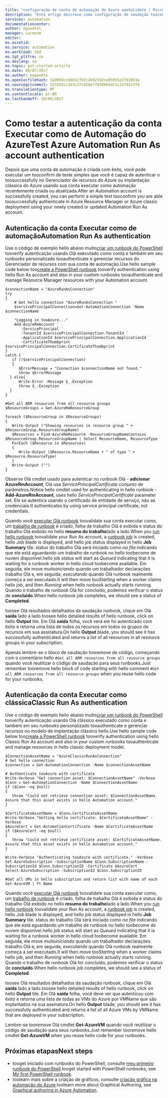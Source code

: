 ```yaml
---
title: "configuração de conta de automação do Azure aaaValidate | Microsoft Docs"
description: "Este artigo descreve como configuração de saudação tooconfirm de sua conta de automação está configurado corretamente."
services: automation
documentationcenter: 
author: mgoedtel
manager: carmonm
editor: 
ms.assetid: 
ms.service: automation
ms.workload: tbd
ms.tgt_pltfrm: na
ms.devlang: na
ms.topic: get-started-article
ms.date: 08/07/2017
ms.author: magoedte
ms.openlocfilehash: 3a990dcc6661cf67c4b62592ce03d55a3791053a
ms.sourcegitcommit: 523283cc1b3c37c428e77850964dc1c33742c5f0
ms.translationtype: MT
ms.contentlocale: pt-BR
ms.lasthandoff: 10/06/2017
---
```

# <a name="test-azure-automation-run-as-account-authentication"></a><span data-ttu-id="916f2-103">Como testar a autenticação da conta Executar como de Automação do Azure</span><span class="sxs-lookup"><span data-stu-id="916f2-103">Test Azure Automation Run As account authentication</span></span>
<span data-ttu-id="916f2-104">Depois que uma conta de automação é criada com êxito, você pode executar um tooconfirm de teste simples que você é capaz de autenticar o toosuccessfully no Gerenciador de recursos do Azure ou implantação clássica do Azure usando sua conta executar como automação recentemente criada ou atualizada.</span><span class="sxs-lookup"><span data-stu-id="916f2-104">After an Automation account is successfully created, you can perform a simple test tooconfirm you are able toosuccessfully authenticate in Azure Resource Manager or Azure classic deployment using your newly created or updated Automation Run As account.</span></span>    

## <a name="automation-run-as-authentication"></a><span data-ttu-id="916f2-105">Autenticação da conta Executar como de automação</span><span class="sxs-lookup"><span data-stu-id="916f2-105">Automation Run As authentication</span></span>
<span data-ttu-id="916f2-106">Use o código de exemplo hello abaixo muito[criar um runbook do PowerShell](automation-creating-importing-runbook.md) tooverify autenticação usando Olá executado como conta e também em seu runbooks personalizado tooauthenticate e gerenciar recursos do Gerenciador de recursos com sua conta de automação.</span><span class="sxs-lookup"><span data-stu-id="916f2-106">Use hello sample code below too[create a PowerShell runbook](automation-creating-importing-runbook.md) tooverify authentication using hello Run As account and also in your custom runbooks tooauthenticate and manage Resource Manager resources with your Automation account.</span></span>   

    $connectionName = "AzureRunAsConnection"
    try
    {
        # Get hello connection "AzureRunAsConnection "
        $servicePrincipalConnection=Get-AutomationConnection -Name $connectionName         

        "Logging in tooAzure..."
        Add-AzureRmAccount `
           -ServicePrincipal `
           -TenantId $servicePrincipalConnection.TenantId `
           -ApplicationId $servicePrincipalConnection.ApplicationId `
           -CertificateThumbprint $servicePrincipalConnection.CertificateThumbprint 
    }
    catch {
       if (!$servicePrincipalConnection)
       {
          $ErrorMessage = "Connection $connectionName not found."
          throw $ErrorMessage
      } else{
          Write-Error -Message $_.Exception
          throw $_.Exception
      }
    }

    #Get all ARM resources from all resource groups
    $ResourceGroups = Get-AzureRmResourceGroup 

    foreach ($ResourceGroup in $ResourceGroups)
    {    
       Write-Output ("Showing resources in resource group " + $ResourceGroup.ResourceGroupName)
       $Resources = Find-AzureRmResource -ResourceGroupNameContains $ResourceGroup.ResourceGroupName | Select ResourceName, ResourceType
       ForEach ($Resource in $Resources)
       {
          Write-Output ($Resource.ResourceName + " of type " +  $Resource.ResourceType)
       }
       Write-Output ("")
    } 

<span data-ttu-id="916f2-107">Observe Olá cmdlet usado para autenticar no runbook Olá - **adicionar AzureRmAccount**, Olá usa *ServicePrincipalCertificate* conjunto de parâmetros.</span><span class="sxs-lookup"><span data-stu-id="916f2-107">Notice hello cmdlet used for authenticating in hello runbook - **Add-AzureRmAccount**, uses hello *ServicePrincipalCertificate* parameter set.</span></span>  <span data-ttu-id="916f2-108">Ele se autentica usando o certificado de entidade de serviço, não as credenciais.</span><span class="sxs-lookup"><span data-stu-id="916f2-108">It authenticates by using service principal certificate, not credentials.</span></span>  

<span data-ttu-id="916f2-109">Quando você [executar Olá runbook](automation-starting-a-runbook.md#starting-a-runbook-with-the-azure-portal) toovalidate sua conta executar como, um [trabalho de runbook](automation-runbook-execution.md) é criado, folha de trabalho Olá é exibida e status do trabalho Olá exibido no hello **resumo do trabalho**lado a lado.</span><span class="sxs-lookup"><span data-stu-id="916f2-109">When you [run hello runbook](automation-starting-a-runbook.md#starting-a-runbook-with-the-azure-portal) toovalidate your Run As account, a [runbook job](automation-runbook-execution.md) is created, hello Job blade is displayed, and hello job status displayed in hello **Job Summary** tile.</span></span> <span data-ttu-id="916f2-110">status do trabalho Olá será iniciado como *na fila* indicando que ele está aguardando um trabalho de runbook no hello toobecome de nuvem disponível.</span><span class="sxs-lookup"><span data-stu-id="916f2-110">hello job status will start as *Queued* indicating that it is waiting for a runbook worker in hello cloud toobecome available.</span></span> <span data-ttu-id="916f2-111">Em seguida, ele move muito*iniciando* quando um trabalhador declarações trabalho Olá e, em seguida, *executando* quando Olá runbook realmente começa a ser executado.</span><span class="sxs-lookup"><span data-stu-id="916f2-111">It will then move too*Starting* when a worker claims hello job, and then *Running* when hello runbook actually starts running.</span></span>  <span data-ttu-id="916f2-112">Quando o trabalho de runbook Olá for concluído, podemos verificar o status de **concluído**.</span><span class="sxs-lookup"><span data-stu-id="916f2-112">When hello runbook job completes, we should see a status of **Completed**.</span></span>

<span data-ttu-id="916f2-113">toosee Olá resultados detalhados da saudação runbook, clique em Olá **saída** lado a lado.</span><span class="sxs-lookup"><span data-stu-id="916f2-113">toosee hello detailed results of hello runbook, click on hello **Output** tile.</span></span>  <span data-ttu-id="916f2-114">Em Olá **saída** folha, você verá ele foi autenticado com êxito e retorna uma lista de todos os recursos em todos os grupos de recursos em sua assinatura.</span><span class="sxs-lookup"><span data-stu-id="916f2-114">On hello **Output** blade, you should see it has successfully authenticated and returns a list of all resources in all resource groups in your subscription.</span></span>  

<span data-ttu-id="916f2-115">Apenas lembre-se o bloco de saudação tooremove de código, começando com o comentário hello `#Get all ARM resources from all resource groups` quando você reutilizar o código de saudação para seus runbooks.</span><span class="sxs-lookup"><span data-stu-id="916f2-115">Just remember tooremove hello block of code starting with hello comment `#Get all ARM resources from all resource groups` when you reuse hello code for your runbooks.</span></span>

## <a name="classic-run-as-authentication"></a><span data-ttu-id="916f2-116">Autenticação da conta Executar como clássica</span><span class="sxs-lookup"><span data-stu-id="916f2-116">Classic Run As authentication</span></span>
<span data-ttu-id="916f2-117">Use o código de exemplo hello abaixo muito[criar um runbook do PowerShell](automation-creating-importing-runbook.md) tooverify autenticação usando Olá clássico executado como conta e também em seu runbooks personalizado tooauthenticate e gerenciar recursos no modelo de implantação clássico hello.</span><span class="sxs-lookup"><span data-stu-id="916f2-117">Use hello sample code below too[create a PowerShell runbook](automation-creating-importing-runbook.md) tooverify authentication using hello Classic Run As account and also in your custom runbooks tooauthenticate and manage resources in hello classic deployment model.</span></span>  

    $ConnectionAssetName = "AzureClassicRunAsConnection"
    # Get hello connection
    $connection = Get-AutomationConnection -Name $connectionAssetName        

    # Authenticate tooAzure with certificate
    Write-Verbose "Get connection asset: $ConnectionAssetName" -Verbose
    $Conn = Get-AutomationConnection -Name $ConnectionAssetName
    if ($Conn -eq $null)
    {
       throw "Could not retrieve connection asset: $ConnectionAssetName. Assure that this asset exists in hello Automation account."
    }

    $CertificateAssetName = $Conn.CertificateAssetName
    Write-Verbose "Getting hello certificate: $CertificateAssetName" -Verbose
    $AzureCert = Get-AutomationCertificate -Name $CertificateAssetName
    if ($AzureCert -eq $null)
    {
       throw "Could not retrieve certificate asset: $CertificateAssetName. Assure that this asset exists in hello Automation account."
    }

    Write-Verbose "Authenticating tooAzure with certificate." -Verbose
    Set-AzureSubscription -SubscriptionName $Conn.SubscriptionName -SubscriptionId $Conn.SubscriptionID -Certificate $AzureCert
    Select-AzureSubscription -SubscriptionId $Conn.SubscriptionID
    
    #Get all VMs in hello subscription and return list with name of each
    Get-AzureVM | ft Name

<span data-ttu-id="916f2-118">Quando você [executar Olá runbook](automation-starting-a-runbook.md#starting-a-runbook-with-the-azure-portal) toovalidate sua conta executar como, um [trabalho de runbook](automation-runbook-execution.md) é criado, folha de trabalho Olá é exibida e status do trabalho Olá exibido no hello **resumo do trabalho**lado a lado.</span><span class="sxs-lookup"><span data-stu-id="916f2-118">When you [run hello runbook](automation-starting-a-runbook.md#starting-a-runbook-with-the-azure-portal) toovalidate your Run As account, a [runbook job](automation-runbook-execution.md) is created, hello Job blade is displayed, and hello job status displayed in hello **Job Summary** tile.</span></span> <span data-ttu-id="916f2-119">status do trabalho Olá será iniciado como *na fila* indicando que ele está aguardando um trabalho de runbook no hello toobecome de nuvem disponível.</span><span class="sxs-lookup"><span data-stu-id="916f2-119">hello job status will start as *Queued* indicating that it is waiting for a runbook worker in hello cloud toobecome available.</span></span> <span data-ttu-id="916f2-120">Em seguida, ele move muito*iniciando* quando um trabalhador declarações trabalho Olá e, em seguida, *executando* quando Olá runbook realmente começa a ser executado.</span><span class="sxs-lookup"><span data-stu-id="916f2-120">It will then move too*Starting* when a worker claims hello job, and then *Running* when hello runbook actually starts running.</span></span>  <span data-ttu-id="916f2-121">Quando o trabalho de runbook Olá for concluído, podemos verificar o status de **concluído**.</span><span class="sxs-lookup"><span data-stu-id="916f2-121">When hello runbook job completes, we should see a status of **Completed**.</span></span>

<span data-ttu-id="916f2-122">toosee Olá resultados detalhados da saudação runbook, clique em Olá **saída** lado a lado.</span><span class="sxs-lookup"><span data-stu-id="916f2-122">toosee hello detailed results of hello runbook, click on hello **Output** tile.</span></span>  <span data-ttu-id="916f2-123">Em Olá **saída** folha, você deve ver que autenticou com êxito e retorna uma lista de todas as VMs do Azure por VMName que são implantados na sua assinatura.</span><span class="sxs-lookup"><span data-stu-id="916f2-123">On hello **Output** blade, you should see it has successfully authenticated and returns a list of all Azure VMs by VMName that are deployed in your subscription.</span></span>  

<span data-ttu-id="916f2-124">Lembre-se tooremove Olá cmdlet **Get-AzureVM** quando você reutilizar o código de saudação para seus runbooks.</span><span class="sxs-lookup"><span data-stu-id="916f2-124">Just remember tooremove hello cmdlet **Get-AzureVM** when you reuse hello code for your runbooks.</span></span>

## <a name="next-steps"></a><span data-ttu-id="916f2-125">Próximas etapas</span><span class="sxs-lookup"><span data-stu-id="916f2-125">Next steps</span></span>
* <span data-ttu-id="916f2-126">tooget iniciado com runbooks do PowerShell, consulte [meu primeiro runbook do PowerShell](automation-first-runbook-textual-powershell.md).</span><span class="sxs-lookup"><span data-stu-id="916f2-126">tooget started with PowerShell runbooks, see [My first PowerShell runbook](automation-first-runbook-textual-powershell.md).</span></span>
* <span data-ttu-id="916f2-127">toolearn mais sobre a criação de gráficos, consulte [criação gráfica na automação do Azure](automation-graphical-authoring-intro.md).</span><span class="sxs-lookup"><span data-stu-id="916f2-127">toolearn more about Graphical Authoring, see [Graphical authoring in Azure Automation](automation-graphical-authoring-intro.md).</span></span>
